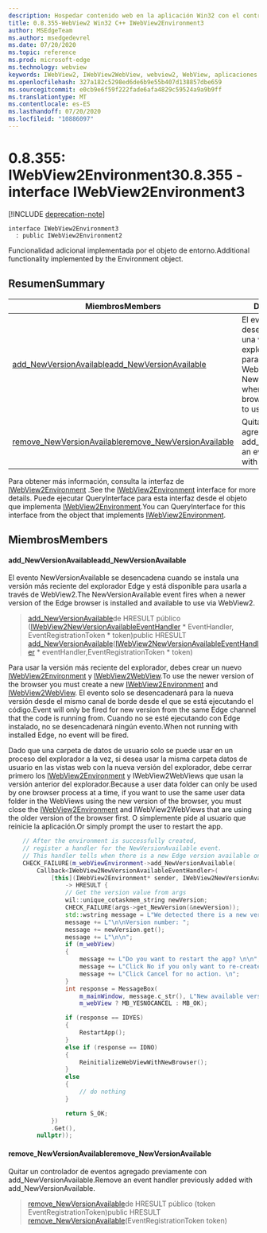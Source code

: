 ```yaml
---
description: Hospedar contenido web en la aplicación Win32 con el control Microsoft Edge WebView2
title: 0.8.355-WebView2 Win32 C++ IWebView2Environment3
author: MSEdgeTeam
ms.author: msedgedevrel
ms.date: 07/20/2020
ms.topic: reference
ms.prod: microsoft-edge
ms.technology: webview
keywords: IWebView2, IWebView2WebView, webview2, WebView, aplicaciones Win32, Win32, Edge
ms.openlocfilehash: 327a182c5298ed6de6b9e55b407d138857dbe659
ms.sourcegitcommit: e0cb9e6f59f222fade6afa4829c59524a9a9b9ff
ms.translationtype: MT
ms.contentlocale: es-ES
ms.lasthandoff: 07/20/2020
ms.locfileid: "10886097"
---
```

# <span data-ttu-id="cf764-104">0.8.355: IWebView2Environment3</span><span class="sxs-lookup"><span data-stu-id="cf764-104">0.8.355 - interface IWebView2Environment3</span></span> 

[!INCLUDE [deprecation-note](../../includes/deprecation-note.md)]

```
interface IWebView2Environment3
  : public IWebView2Environment2
```

<span data-ttu-id="cf764-105">Funcionalidad adicional implementada por el objeto de entorno.</span><span class="sxs-lookup"><span data-stu-id="cf764-105">Additional functionality implemented by the Environment object.</span></span>

## <span data-ttu-id="cf764-106">Resumen</span><span class="sxs-lookup"><span data-stu-id="cf764-106">Summary</span></span>

 <span data-ttu-id="cf764-107">Miembros</span><span class="sxs-lookup"><span data-stu-id="cf764-107">Members</span></span>                        | <span data-ttu-id="cf764-108">Descripciones</span><span class="sxs-lookup"><span data-stu-id="cf764-108">Descriptions</span></span>
--------------------------------|---------------------------------------------
[<span data-ttu-id="cf764-109">add_NewVersionAvailable</span><span class="sxs-lookup"><span data-stu-id="cf764-109">add_NewVersionAvailable</span></span>](#add_newversionavailable) | <span data-ttu-id="cf764-110">El evento NewVersionAvailable se desencadena cuando se instala una versión más reciente del explorador Edge y está disponible para usarla a través de WebView2.</span><span class="sxs-lookup"><span data-stu-id="cf764-110">The NewVersionAvailable event fires when a newer version of the Edge browser is installed and available to use via WebView2.</span></span>
[<span data-ttu-id="cf764-111">remove_NewVersionAvailable</span><span class="sxs-lookup"><span data-stu-id="cf764-111">remove_NewVersionAvailable</span></span>](#remove_newversionavailable) | <span data-ttu-id="cf764-112">Quitar un controlador de eventos agregado previamente con add_NewVersionAvailable.</span><span class="sxs-lookup"><span data-stu-id="cf764-112">Remove an event handler previously added with add_NewVersionAvailable.</span></span>

<span data-ttu-id="cf764-113">Para obtener más información, consulta la interfaz de [IWebView2Environment](IWebView2Environment.md) .</span><span class="sxs-lookup"><span data-stu-id="cf764-113">See the [IWebView2Environment](IWebView2Environment.md) interface for more details.</span></span> <span data-ttu-id="cf764-114">Puede ejecutar QueryInterface para esta interfaz desde el objeto que implementa [IWebView2Environment](IWebView2Environment.md).</span><span class="sxs-lookup"><span data-stu-id="cf764-114">You can QueryInterface for this interface from the object that implements [IWebView2Environment](IWebView2Environment.md).</span></span>

## <span data-ttu-id="cf764-115">Miembros</span><span class="sxs-lookup"><span data-stu-id="cf764-115">Members</span></span>

#### <span data-ttu-id="cf764-116">add_NewVersionAvailable</span><span class="sxs-lookup"><span data-stu-id="cf764-116">add_NewVersionAvailable</span></span> 

<span data-ttu-id="cf764-117">El evento NewVersionAvailable se desencadena cuando se instala una versión más reciente del explorador Edge y está disponible para usarla a través de WebView2.</span><span class="sxs-lookup"><span data-stu-id="cf764-117">The NewVersionAvailable event fires when a newer version of the Edge browser is installed and available to use via WebView2.</span></span>

> <span data-ttu-id="cf764-118">[add_NewVersionAvailable](#add_newversionavailable)de HRESULT público ([IWebView2NewVersionAvailableEventHandler](IWebView2NewVersionAvailableEventHandler.md) \* EventHandler, EventRegistrationToken \* token)</span><span class="sxs-lookup"><span data-stu-id="cf764-118">public HRESULT [add_NewVersionAvailable](#add_newversionavailable)([IWebView2NewVersionAvailableEventHandler](IWebView2NewVersionAvailableEventHandler.md) \* eventHandler,EventRegistrationToken \* token)</span></span>

<span data-ttu-id="cf764-119">Para usar la versión más reciente del explorador, debes crear un nuevo [IWebView2Environment](IWebView2Environment.md) y [IWebView2WebView](IWebView2WebView.md).</span><span class="sxs-lookup"><span data-stu-id="cf764-119">To use the newer version of the browser you must create a new [IWebView2Environment](IWebView2Environment.md) and [IWebView2WebView](IWebView2WebView.md).</span></span> <span data-ttu-id="cf764-120">El evento solo se desencadenará para la nueva versión desde el mismo canal de borde desde el que se está ejecutando el código.</span><span class="sxs-lookup"><span data-stu-id="cf764-120">Event will only be fired for new version from the same Edge channel that the code is running from.</span></span> <span data-ttu-id="cf764-121">Cuando no se esté ejecutando con Edge instalado, no se desencadenará ningún evento.</span><span class="sxs-lookup"><span data-stu-id="cf764-121">When not running with installed Edge, no event will be fired.</span></span>

<span data-ttu-id="cf764-122">Dado que una carpeta de datos de usuario solo se puede usar en un proceso del explorador a la vez, si desea usar la misma carpeta datos de usuario en las vistas web con la nueva versión del explorador, debe cerrar primero los [IWebView2Environment](IWebView2Environment.md) y IWebView2WebViews que usan la versión anterior del explorador.</span><span class="sxs-lookup"><span data-stu-id="cf764-122">Because a user data folder can only be used by one browser process at a time, if you want to use the same user data folder in the WebViews using the new version of the browser, you must close the [IWebView2Environment](IWebView2Environment.md) and IWebView2WebViews that are using the older version of the browser first.</span></span> <span data-ttu-id="cf764-123">O simplemente pide al usuario que reinicie la aplicación.</span><span class="sxs-lookup"><span data-stu-id="cf764-123">Or simply prompt the user to restart the app.</span></span>

```cpp
    // After the environment is successfully created,
    // register a handler for the NewVersionAvailable event.
    // This handler tells when there is a new Edge version available on the machine.
    CHECK_FAILURE(m_webViewEnvironment->add_NewVersionAvailable(
        Callback<IWebView2NewVersionAvailableEventHandler>(
            [this](IWebView2Environment* sender, IWebView2NewVersionAvailableEventArgs* args)
                -> HRESULT {
                // Get the version value from args
                wil::unique_cotaskmem_string newVersion;
                CHECK_FAILURE(args->get_NewVersion(&newVersion));
                std::wstring message = L"We detected there is a new version for the browser.";
                message += L"\n\nVersion number: ";
                message += newVersion.get();
                message += L"\n\n";
                if (m_webView)
                {
                    message += L"Do you want to restart the app? \n\n";
                    message += L"Click No if you only want to re-create the webviews. \n";
                    message += L"Click Cancel for no action. \n";
                }
                int response = MessageBox(
                    m_mainWindow, message.c_str(), L"New available version",
                    m_webView ? MB_YESNOCANCEL : MB_OK);

                if (response == IDYES)
                {
                    RestartApp();
                }
                else if (response == IDNO)
                {
                    ReinitializeWebViewWithNewBrowser();
                }
                else
                {
                    // do nothing
                }

                return S_OK;
            })
            .Get(),
        nullptr));
```

#### <span data-ttu-id="cf764-124">remove_NewVersionAvailable</span><span class="sxs-lookup"><span data-stu-id="cf764-124">remove_NewVersionAvailable</span></span> 

<span data-ttu-id="cf764-125">Quitar un controlador de eventos agregado previamente con add_NewVersionAvailable.</span><span class="sxs-lookup"><span data-stu-id="cf764-125">Remove an event handler previously added with add_NewVersionAvailable.</span></span>

> <span data-ttu-id="cf764-126">[remove_NewVersionAvailable](#remove_newversionavailable)de HRESULT público (token EventRegistrationToken)</span><span class="sxs-lookup"><span data-stu-id="cf764-126">public HRESULT [remove_NewVersionAvailable](#remove_newversionavailable)(EventRegistrationToken token)</span></span>

